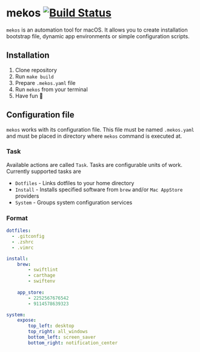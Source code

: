 # mekos [![Build Status](https://travis-ci.com/josefdolezal/mekos.svg?token=AxpSW7yys3aiQpPG9zMW&branch=master)](https://travis-ci.com/josefdolezal/mekos)

`mekos` is an automation tool for macOS.
It allows you to create installation bootstrap file, dynamic app environments or simple configuration scripts.

## Installation

1. Clone repository
2. Run `make build`
3. Prepare `.mekos.yaml` file
4. Run `mekos` from your terminal
5. Have fun :tada:

## Configuration file

`mekos` works with its configuration file.
This file must be named `.mekos.yaml` and must be placed in directory where `mekos` command is executed at.

### Task

Available actions are called `Task`.
Tasks are configurable units of work.
Currently supported tasks are

* `Dotfiles` - Links dotfiles to your home directory
* `Install` - Installs specified software from `brew` and/or `Mac AppStore` providers
* `System` - Groups system configuration services

### Format

```yaml
dotfiles:
  - .gitconfig
  - .zshrc
  - .vimrc

install:
    brew:
        - swiftlint
        - carthage
        - swiftenv
    
    app_store:
        - 2252567676542
        - 9114578639323

system:
    expose:
        top_left: desktop
        top_right: all_windows
        bottom_left: screen_saver
        bottom_right: notification_center
```
